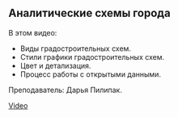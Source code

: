 ## Аналитические схемы города

В этом видео:

*   Виды градостроительных схем.
*   Стили графики градостроительных схем.
*   Цвет и детализация.
*   Процесс работы с открытыми данными.

Преподаватель: Дарья Пилипак.

[Video](https://player.softculture.cc/embed/MIL/MIL_9.7.12_L2-1_Lecture)